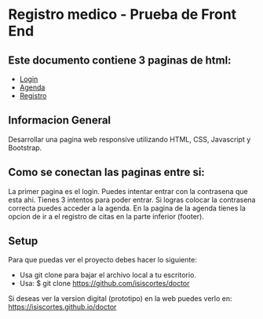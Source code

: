 # Registro medico - Prueba de Front End

## Este documento contiene 3 paginas de html:
* [Login](#login)
* [Agenda](#agenda)
* [Registro](#registro)

## Informacion General
Desarrollar una pagina web responsive utilizando HTML, CSS, Javascript y Bootstrap.
	
## Como se conectan las paginas entre si:
La primer pagina es el login. Puedes intentar entrar con la contrasena que esta
ahi. Tienes 3 intentos para poder entrar. Si logras colocar la contrasena correcta puedes
acceder a la agenda. En la pagina de la agenda tienes la opcion de ir a el registro de citas en la parte inferior (footer).
	
## Setup
Para que puedas ver el proyecto debes hacer lo siguiente:


* Usa git clone para bajar el archivo local a tu escritorio.
* Usa: $ git clone https://github.com/isiscortes/doctor

Si deseas ver la version digital (prototipo) en la web puedes verlo en:
https://isiscortes.github.io/doctor


